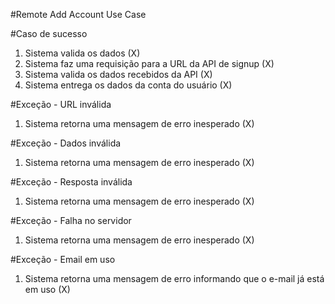 #Remote Add Account Use Case

#Caso de sucesso
1. Sistema valida os dados (X)
2. Sistema faz uma requisição para a URL da API de signup (X)
3. Sistema valida os dados recebidos da API (X)
4. Sistema entrega os dados da conta do usuário (X)

#Exceção - URL inválida
1. Sistema retorna uma mensagem de erro inesperado (X)

#Exceção - Dados inválida
1. Sistema retorna uma mensagem de erro inesperado (X)

#Exceção - Resposta inválida
1. Sistema retorna uma mensagem de erro inesperado (X)

#Exceção - Falha no servidor
1. Sistema retorna uma mensagem de erro inesperado (X)

#Exceção - Email em uso
1. Sistema retorna uma mensagem de erro informando que o e-mail já está em uso (X)